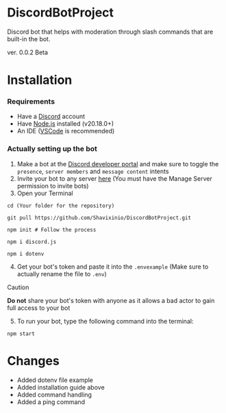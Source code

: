 # DiscordBotProject
Discord bot that helps with moderation through slash commands that are built-in the bot.

ver. 0.0.2 Beta

# Installation
### Requirements
- Have a [Discord](https://discord.com/) account
- Have [Node.js](https://nodejs.org/en) installed (v20.18.0+)
- An IDE ([VSCode](https://code.visualstudio.com/) is recommended)

### Actually setting up the bot
1. Make a bot at the [Discord developer portal](https://discord.dev) and make sure to toggle the `presence`, `server members` and `message content` intents
2. Invite your bot to any server [here](https://discordapi.com/permissions.html#0) (You must have the Manage Server permission to invite bots)
3. Open your Terminal
```console
cd (Your folder for the repository)
```
```console
git pull https://github.com/Shavixinio/DiscordBotProject.git
```
```console
npm init # Follow the process
```

```console
npm i discord.js
```
```console
npm i dotenv
```
4. Get your bot's token and paste it into the `.envexample` (Make sure to actually rename the file to `.env`)
> [!CAUTION]
> **Do not** share your bot's token with anyone as it allows a bad actor to gain full access to your bot

5. To run your bot, type the following command into the terminal:
```console
npm start
```
# Changes
- Added dotenv file example
- Added installation guide above
- Added command handling
- Added a ping command
